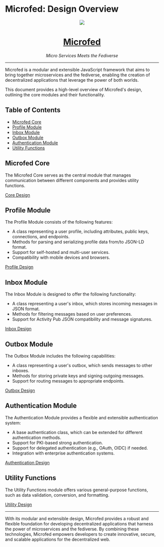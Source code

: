 # Microfed: Design Overview

<div align="center">
  <img src="https://microfed.org/images/microfed.jpg" />
  <h1><a href="https://microfed.org/">Microfed</a></h1>
</div>

<div align="center">  
<i>Micro Services Meets the Fediverse</i>
</div>

---

Microfed is a modular and extensible JavaScript framework that aims to bring together microservices and the fediverse, enabling the creation of decentralized applications that leverage the power of both worlds.

This document provides a high-level overview of Microfed's design, outlining the core modules and their functionality.

## Table of Contents

- [Microfed Core](#microfed-core)
- [Profile Module](#profile-module)
- [Inbox Module](#inbox-module)
- [Outbox Module](#outbox-module)
- [Authentication Module](#authentication-module)
- [Utility Functions](#utility-functions)

## Microfed Core

The Microfed Core serves as the central module that manages communication between different components and provides utility functions.

[Core Design](./CORE.md)

## Profile Module

The Profile Module consists of the following features:

- A class representing a user profile, including attributes, public keys, connections, and endpoints.
- Methods for parsing and serializing profile data from/to JSON-LD format.
- Support for self-hosted and multi-user services.
- Compatibility with mobile devices and browsers.

[Profile Design](./PROFILE.md)

## Inbox Module

The Inbox Module is designed to offer the following functionality:

- A class representing a user's inbox, which stores incoming messages in JSON format.
- Methods for filtering messages based on user preferences.
- Support for Activity Pub JSON compatibility and message signatures.

[Inbox Design](./INBOX.md)

## Outbox Module

The Outbox Module includes the following capabilities:

- A class representing a user's outbox, which sends messages to other inboxes.
- Methods for storing private keys and signing outgoing messages.
- Support for routing messages to appropriate endpoints.

[Outbox Design](./OUTBOX.md)

## Authentication Module

The Authentication Module provides a flexible and extensible authentication system:

- A base authentication class, which can be extended for different authentication methods.
- Support for PKI-based strong authentication.
- Support for delegated authentication (e.g., OAuth, OIDC) if needed.
- Integration with enterprise authentication systems.

[Authentication Design](./AUTHENTICATION.md)

## Utility Functions

The Utility Functions module offers various general-purpose functions, such as data validation, conversion, and formatting.

[Utility Design](./UTILS.md)

---

With its modular and extensible design, Microfed provides a robust and flexible foundation for developing decentralized applications that harness the power of microservices and the fediverse. By combining these technologies, Microfed empowers developers to create innovative, secure, and scalable applications for the decentralized web.
